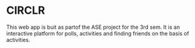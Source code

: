 # CIRCLR
This web app is buit as partof the ASE project for the 3rd sem. It is an interactive platform for polls, activities and finding friends on the basis of activities.

